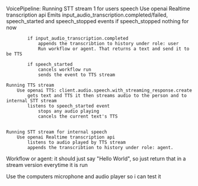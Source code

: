 

VoicePipeline:
    Running STT stream 1 for users speech
        Use openai Realtime transcription api
            Emits input_audio_transcription.completed/failed, speech_started and speech_stopped events
            if speech_stopped
                nothing for now

            if input_audio_transcription.completed
                appends the transcribtion to history under role: user
                Run workflow or agent. That returns a text and send it to be TTS

            if speech_started
                cancels workflow run
                sends the event to TTS stream
    
    Running TTS stream
        Use openai TTS: client.audio.speech.with_streaming_response.create
            gets text and TTS it then streams audio to the person and to internal STT stream
            listens to speech_started event
                stops any audio playing
                cancels the current text's TTS


    Running STT stream for internal speech
        Use openai Realtime transcription api
            listens to audio played by TTS stream
            appends the transcribtion to history under role: agent.

Workflow or agent:
    it should just say "Hello World", so just return that in a stream version everytime it is run

Use the computers microphone and audio player so i can test it

